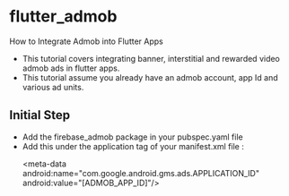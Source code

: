 # flutter_admob
How to Integrate Admob into Flutter Apps
* This tutorial covers integrating banner, interstitial and rewarded video admob ads in flutter apps.
* This tutorial assume you already have an admob account, app Id and various ad units.


## Initial Step
* Add the firebase_admob package in your pubspec.yaml file
* Add this under the application tag of your manifest.xml file : <p>
\<meta-data android:name="com.google.android.gms.ads.APPLICATION_ID" android:value="[ADMOB_APP_ID]"/> 
 
</p>
 


